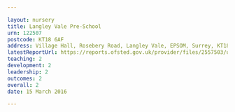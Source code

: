 ```yaml
---

layout: nursery
title: Langley Vale Pre-School
urn: 122507
postcode: KT18 6AF
address: Village Hall, Rosebery Road, Langley Vale, EPSOM, Surrey, KT18 6AF
latestReportUrl: https://reports.ofsted.gov.uk/provider/files/2557503/urn/122507.pdf
teaching: 2
development: 2
leadership: 2
outcomes: 2
overall: 2
date: 15 March 2016

---
```


